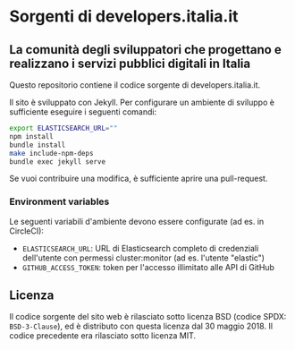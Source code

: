 # Sorgenti di developers.italia.it

## La comunità degli sviluppatori che progettano e realizzano i servizi pubblici digitali in Italia

Questo repositorio contiene il codice sorgente di developers.italia.it.

Il sito è sviluppato con Jekyll. Per configurare un ambiente di sviluppo è sufficiente eseguire i seguenti comandi:

```bash
export ELASTICSEARCH_URL=""
npm install
bundle install
make include-npm-deps
bundle exec jekyll serve
```

Se vuoi contribuire una modifica, è sufficiente aprire una pull-request.

### Environment variables

Le seguenti variabili d'ambiente devono essere configurate (ad es. in CircleCI):

* `ELASTICSEARCH_URL`: URL di Elasticsearch completo di credenziali dell'utente con permessi cluster:monitor (ad es. l'utente "elastic")
* `GITHUB_ACCESS_TOKEN`: token per l'accesso illimitato alle API di GitHub

## Licenza

Il codice sorgente del sito web è rilasciato sotto licenza BSD (codice SPDX: `BSD-3-Clause`), ed è distributo con questa licenza dal 30 maggio 2018. Il codice precedente era rilasciato sotto licenza MIT.
